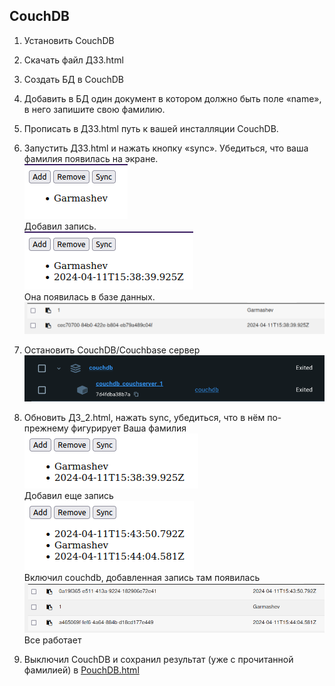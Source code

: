 ## CouchDB

1. Установить CouchDB 
2. Скачать файл ДЗ3.html 
3. Создать БД в CouchDB
4. Добавить в БД один документ в котором должно быть поле «name», в него запишите свою фамилию.
5. Прописать в ДЗ3.html путь к вашей инсталляции CouchDB.
6. Запустить ДЗ3.html и нажать кнопку «sync». Убедиться, что ваша фамилия появилась на экране.  
![](./img/1.png)  
Добавил запись.  
![](./img/2.png)  
Она появилась в базе данных.  
![](./img/3.png)  

7. Остановить CouchDB/Couchbase сервер  
![](./img/4.png)  

8. Обновить ДЗ_2.html, нажать sync, убедиться, что в нём по-прежнему фигурирует Ваша фамилия  
![](./img/5.png)  
Добавил еще запись  
![](./img/6.png)  
Включил couchdb, добавленная запись там появилась  
![](./img/7.png)  
Все работает

9. Выключил CouchDB и сохранил результат (уже с прочитанной фамилией) в [PouchDB.html](./PouchDB.html)  
